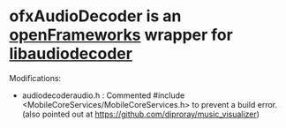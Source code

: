 # ofxAudioDecoder is an [openFrameworks](http://openframeworks.cc/) wrapper for [libaudiodecoder](https://github.com/asantoni/libaudiodecoder/)

Modifications:

- audiodecoderaudio.h : Commented #include <MobileCoreServices/MobileCoreServices.h> to prevent a build error. (also pointed out at https://github.com/diproray/music_visualizer)
